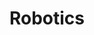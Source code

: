 ---
title: Robotics
order: 1
img: /assets/img/robo.jpg
publications:
  - date: 2015-02-19
    title: "Quadrotor flying through a known Window"
    authors: "Nitin J. Sanket*, Chahat Deep Singh*, Yuxin Ma"
    note: "*Equal contribution"
    links:
      preprint: /404.html
      page: /404.html
      code: /404.html

  - date: 2015-02-18
    title: "Quadrotor Control using offboard and on-board localization"
    authors: "Guan Sun*, Nitin J. Sanket*, Caio Cesar R. Mucchiani*"
    note: "*Equal contribution"
    links:
      preprint: /project/meam620/p1/P1Report.pdf
      page: /404.html

  - date: 2015-02-17
    title: "Centralized and Decentralized Multi-robot path planning"
    authors: "Sabaritha Sekar*, Nitin J. Sanket*, Sarath Kumar Barathi*"
    note: "*Equal contribution"
    links:
      preprint: /project/meam620/p3/P3Report.pdf
      page: /404.html

  - date: 2014-03-16
    title: "Simultaneous Localization and Mapping (SLAM)"
    authors: "Nitin J. Sanket"
    links:
      preprint: /project/ese650/p4/nitinsan_project4.pdf
      page: /404.html
      code: //github.com/NitinJSanket/ESE650Project4

  - date: 2014-03-15
    title: "PandUBot - The waiter robot"
    authors: "Ankit Vora*, Bhavya Gupta*, Nitin J. Sanket*, Paritosh Kelkar*, Sarath Kumar Barathi*"
    note: "*Equal contribution"
    links:
      video: /404.html
      page: //alliance.seas.upenn.edu/~cis700ii/dynamic/team1/

  - date: 2014-03-14
    title: "Unscented Kalman Filter for 6DOF pose estimation and panorama stitching"
    authors: "Nitin J. Sanket"
    links:
      preprint: /project/ese650/p2/nitinsan_project2.pdf
      page: /404.html
      code: //github.com/NitinJSanket/ESE650Project2

  - date: 2015-02-12
    title: "Moksha Unmanned Ground Vehicle"
    authors: "IGVC 2012 Team at MSRIT"
    links:
      preprint: /project/moksha/moksha.pdf
      page: /404.html
---